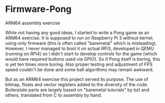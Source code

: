 # Firmware-Pong
ARM64 assembly exercise

While not having any good ideas, I started to write a Pong game as an ARM64 exercise. It is supposed to run on Raspberry Pi 3 without kernel, using only firmware (this is often called "baremetal" which is misleading). However, I never managed to boot it on actual RPi3, developed in QEMU (running on RPi4) so I didn't start to develop controls for the game (which would have required buttons used via GPIO). So if Pong itself is boring, this is yet ten times more boring. Also proper testing and adjustment of FPS speed couldn't be done and some ball algorithms may remain awkward.

But as an ARM64 exercise this project served its purpose. The use of bitmap, floats and vector registers added to the diversity of the code. Boilerplate parts are largely based on "baremetal tutorials" by bzt and others, translated from C to assembly by hand.
